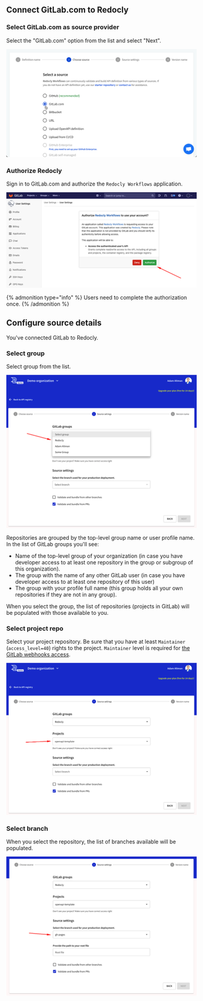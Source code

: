 ## Connect GitLab.com to Redocly

### Select GitLab.com as source provider

Select the "GitLab.com" option from the list and select "Next".

![Connect GitLab](images/gitlab-choose-source.png)

### Authorize Redocly

Sign in to GitLab.com and authorize the `Redocly Workflows` application.

![Authorize GitLab app](images/gitlab-authorize-app.png)

{% admonition type="info" %}
Users need to complete the authorization once.
{% /admonition %}

## Configure source details

You've connected GitLab to Redocly.

### Select group

Select group from the list.

![Groups list](images/gitlab-select-group.png)

Repositories are grouped by the top-level group name or user profile name.
In the list of GitLab groups you'll see:

- Name of the top-level group of your organization (in case you have developer access to at least one repository in the group or subgroup of this organization).
- The group with the name of any other GitLab user (in case you have developer access to at least one repository of this user)
- The group with your profile full name (this group holds all your own repositories if they are not in any group).

When you select the group, the list of repositories (projects in GitLab) will be populated with those available to you.

### Select project repo

Select your project repository. Be sure that you have at least `Maintainer` (`access_level=40`) rights to the project. `Maintainer` level is required for [the GitLab webhooks access](https://docs.gitlab.com/ee/user/permissions.html).

![GitLab select repo](images/gitlab-select-project.png)

### Select branch

When you select the repository, the list of branches available will be populated.

![GitLab select branch](images/gitlab-selected-branch.png)

